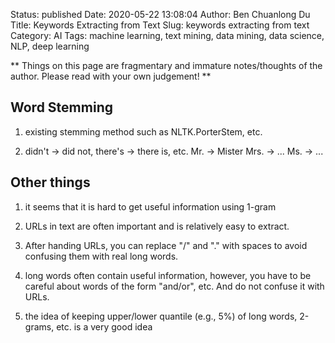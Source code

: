 Status: published
Date: 2020-05-22 13:08:04
Author: Ben Chuanlong Du
Title: Keywords Extracting from Text
Slug: keywords extracting from text
Category: AI
Tags: machine learning, text mining, data mining, data science, NLP, deep learning

**
Things on this page are
fragmentary and immature notes/thoughts of the author.
Please read with your own judgement!
**

## Word Stemming

1. existing stemming method such as NLTK.PorterStem, etc.

2. didn't -> did not, there's -> there is, etc.
    Mr. -> Mister
    Mrs. -> ...
    Ms. -> ...

## Other things

1. it seems that it is hard to get useful information using 1-gram

2. URLs in text are often important and is relatively easy to extract. 

3. After handing URLs, you can replace "/" and "." with spaces to avoid confusing them with real long words.


2. long words often contain useful information, 
    however, you have to be careful about  words of the form "and/or", etc.
    And do not confuse it with URLs.


3. the idea of keeping upper/lower quantile (e.g., 5%) of long words, 2-grams, etc. is a very good idea
